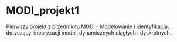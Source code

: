 # MODI_projekt1

Pierwszy projekt z przedmiotu MODI - Modelowanie i identyfikacja, dotyczący linearyzacji modeli dynamicznych ciągłych i dyskretnych.
